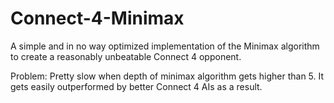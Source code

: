 # Connect-4-Minimax
A simple and in no way optimized implementation of the Minimax algorithm to create a reasonably unbeatable Connect 4 opponent. 

Problem: Pretty slow when depth of minimax algorithm gets higher than 5. It gets easily outperformed by better Connect 4 AIs as a result.
